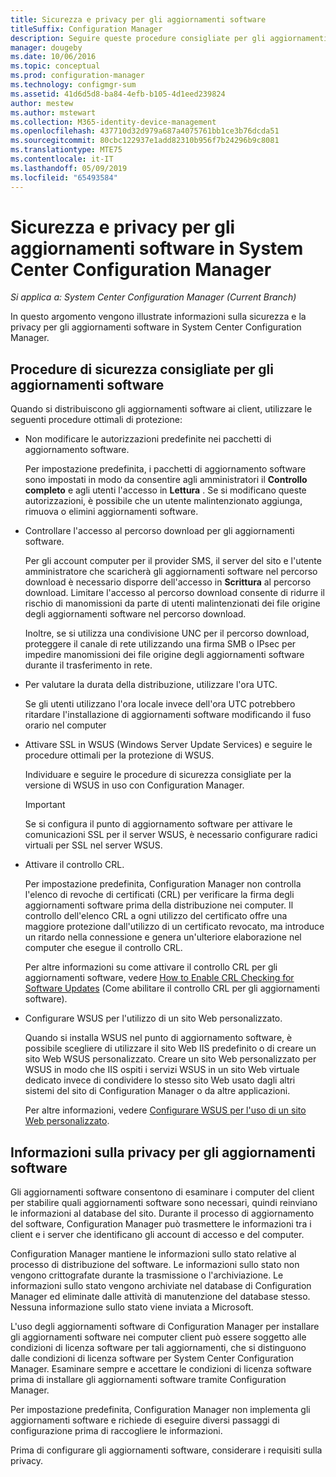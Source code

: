 ```yaml
---
title: Sicurezza e privacy per gli aggiornamenti software
titleSuffix: Configuration Manager
description: Seguire queste procedure consigliate per gli aggiornamenti software ed esaminare le informazioni sulla modalità di gestione delle informazioni sulla privacy di Configuration Manager.
manager: dougeby
ms.date: 10/06/2016
ms.topic: conceptual
ms.prod: configuration-manager
ms.technology: configmgr-sum
ms.assetid: 41d6d5d8-ba84-4efb-b105-4d1eed239824
author: mestew
ms.author: mstewart
ms.collection: M365-identity-device-management
ms.openlocfilehash: 437710d32d979a687a4075761bb1ce3b76dcda51
ms.sourcegitcommit: 80cbc122937e1add82310b956f7b24296b9c8081
ms.translationtype: MTE75
ms.contentlocale: it-IT
ms.lasthandoff: 05/09/2019
ms.locfileid: "65493584"
---
```

# <a name="security-and-privacy-for-software-updates-in-system-center-configuration-manager"></a>Sicurezza e privacy per gli aggiornamenti software in System Center Configuration Manager

*Si applica a: System Center Configuration Manager (Current Branch)*

In questo argomento vengono illustrate informazioni sulla sicurezza e la privacy per gli aggiornamenti software in System Center Configuration Manager.  

##  <a name="BKMK_Security_HardwareInventory"></a> Procedure di sicurezza consigliate per gli aggiornamenti software  
 Quando si distribuiscono gli aggiornamenti software ai client, utilizzare le seguenti procedure ottimali di protezione:  

-   Non modificare le autorizzazioni predefinite nei pacchetti di aggiornamento software.  

     Per impostazione predefinita, i pacchetti di aggiornamento software sono impostati in modo da consentire agli amministratori il **Controllo completo** e agli utenti l'accesso in **Lettura** . Se si modificano queste autorizzazioni, è possibile che un utente malintenzionato aggiunga, rimuova o elimini aggiornamenti software.  

-   Controllare l'accesso al percorso download per gli aggiornamenti software.  

     Per gli account computer per il provider SMS, il server del sito e l'utente amministratore che scaricherà gli aggiornamenti software nel percorso download è necessario disporre dell'accesso in **Scrittura** al percorso download. Limitare l'accesso al percorso download consente di ridurre il rischio di manomissioni da parte di utenti malintenzionati dei file origine degli aggiornamenti software nel percorso download.  

     Inoltre, se si utilizza una condivisione UNC per il percorso download, proteggere il canale di rete utilizzando una firma SMB o IPsec per impedire manomissioni dei file origine degli aggiornamenti software durante il trasferimento in rete.  

-   Per valutare la durata della distribuzione, utilizzare l'ora UTC.  

     Se gli utenti utilizzano l'ora locale invece dell'ora UTC potrebbero ritardare l'installazione di aggiornamenti software modificando il fuso orario nel computer  

-   Attivare SSL in WSUS (Windows Server Update Services) e seguire le procedure ottimali per la protezione di WSUS.  

     Individuare e seguire le procedure di sicurezza consigliate per la versione di WSUS in uso con Configuration Manager.  

    > [!IMPORTANT]  
    >  Se si configura il punto di aggiornamento software per attivare le comunicazioni SSL per il server WSUS, è necessario configurare radici virtuali per SSL nel server WSUS.  

-   Attivare il controllo CRL.  

     Per impostazione predefinita, Configuration Manager non controlla l'elenco di revoche di certificati (CRL) per verificare la firma degli aggiornamenti software prima della distribuzione nei computer. Il controllo dell'elenco CRL a ogni utilizzo del certificato offre una maggiore protezione dall'utilizzo di un certificato revocato, ma introduce un ritardo nella connessione e genera un'ulteriore elaborazione nel computer che esegue il controllo CRL.  

     Per altre informazioni su come attivare il controllo CRL per gli aggiornamenti software, vedere [How to Enable CRL Checking for Software Updates](../get-started/manage-settings-for-software-updates.md#crl-checking-for-software-updates) (Come abilitare il controllo CRL per gli aggiornamenti software).  

-   Configurare WSUS per l'utilizzo di un sito Web personalizzato.  

     Quando si installa WSUS nel punto di aggiornamento software, è possibile scegliere di utilizzare il sito Web IIS predefinito o di creare un sito Web WSUS personalizzato. Creare un sito Web personalizzato per WSUS in modo che IIS ospiti i servizi WSUS in un sito Web virtuale dedicato invece di condividere lo stesso sito Web usato dagli altri sistemi del sito di Configuration Manager o da altre applicazioni.  

     Per altre informazioni, vedere [Configurare WSUS per l'uso di un sito Web personalizzato](plan-for-software-updates.md#BKMK_CustomWebSite).  

##  <a name="BKMK_Privacy_HardwareInventory"></a> Informazioni sulla privacy per gli aggiornamenti software  
 Gli aggiornamenti software consentono di esaminare i computer del client per stabilire quali aggiornamenti software sono necessari, quindi reinviano le informazioni al database del sito. Durante il processo di aggiornamento del software, Configuration Manager può trasmettere le informazioni tra i client e i server che identificano gli account di accesso e del computer.  

 Configuration Manager mantiene le informazioni sullo stato relative al processo di distribuzione del software. Le informazioni sullo stato non vengono crittografate durante la trasmissione o l'archiviazione. Le informazioni sullo stato vengono archiviate nel database di Configuration Manager ed eliminate dalle attività di manutenzione del database stesso. Nessuna informazione sullo stato viene inviata a Microsoft.  

 L'uso degli aggiornamenti software di Configuration Manager per installare gli aggiornamenti software nei computer client può essere soggetto alle condizioni di licenza software per tali aggiornamenti, che si distinguono dalle condizioni di licenza software per System Center Configuration Manager. Esaminare sempre e accettare le condizioni di licenza software prima di installare gli aggiornamenti software tramite Configuration Manager.  

 Per impostazione predefinita, Configuration Manager non implementa gli aggiornamenti software e richiede di eseguire diversi passaggi di configurazione prima di raccogliere le informazioni.  

 Prima di configurare gli aggiornamenti software, considerare i requisiti sulla privacy.  
